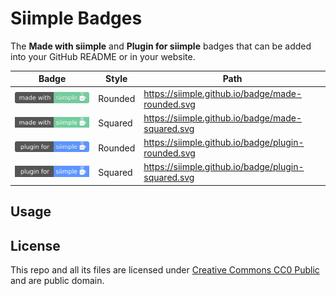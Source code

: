 # Siimple Badges

The **Made with siimple** and **Plugin for siimple** badges that can be added into your GitHub README or in your website.

| Badge | Style | Path |
|-------|-------|------|
| ![Made with siimple](made-rounded.svg) | Rounded | https://siimple.github.io/badge/made-rounded.svg |
| ![Made with siimple](made-squared.svg) | Squared | https://siimple.github.io/badge/made-squared.svg |
| ![Plugin for siimple](plugin-rounded.svg) | Rounded | https://siimple.github.io/badge/plugin-rounded.svg |
| ![Plugin for siimple](plugin-squared.svg) | Squared | https://siimple.github.io/badge/plugin-squared.svg |

## Usage



## License

This repo and all its files are licensed under [Creative Commons CC0 Public](https://creativecommons.org/publicdomain/zero/1.0/) and are public domain.

